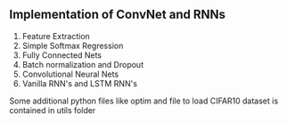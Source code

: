 ## Implementation of ConvNet and RNNs

1. Feature Extraction
2. Simple Softmax Regression
3. Fully Connected Nets
4. Batch normalization and Dropout
5. Convolutional Neural Nets
6. Vanilla RNN's and LSTM RNN's

Some additional python files like optim and file to load CIFAR10 dataset is contained in utils folder

